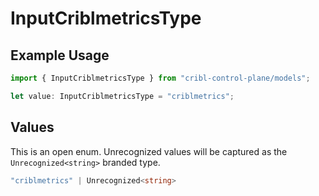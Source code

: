 # InputCriblmetricsType

## Example Usage

```typescript
import { InputCriblmetricsType } from "cribl-control-plane/models";

let value: InputCriblmetricsType = "criblmetrics";
```

## Values

This is an open enum. Unrecognized values will be captured as the `Unrecognized<string>` branded type.

```typescript
"criblmetrics" | Unrecognized<string>
```